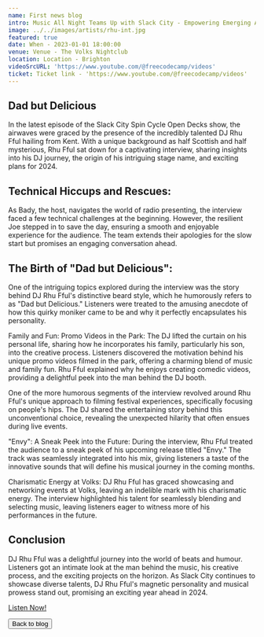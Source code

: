 ```yaml
---
name: First news blog
intro: Music All Night Teams Up with Slack City - Empowering Emerging Artists through Spin Cycle
image: ../../images/artists/rhu-int.jpg
featured: true
date: When - 2023-01-01 18:00:00
venue: Venue - The Volks Nightclub
location: Location - Brighton
videoSrcURL: 'https://www.youtube.com/@freecodecamp/videos'
ticket: Ticket link - 'https://www.youtube.com/@freecodecamp/videos'
---
```


## Dad but Delicious

In the latest episode of the Slack City Spin Cycle Open Decks show, the airwaves were graced by the
presence of the incredibly talented DJ Rhu Fful hailing from Kent. With a unique background as half
Scottish and half mysterious, Rhu Fful sat down for a captivating interview, sharing insights into
his DJ journey, the origin of his intriguing stage name, and exciting plans for 2024.

## Technical Hiccups and Rescues:

As Bady, the host, navigates the world of radio presenting, the interview faced a few technical
challenges at the beginning. However, the resilient Joe stepped in to save the day, ensuring a
smooth and enjoyable experience for the audience. The team extends their apologies for the slow
start but promises an engaging conversation ahead.

## The Birth of "Dad but Delicious":

One of the intriguing topics explored during the interview was the story behind DJ Rhu Fful's
distinctive beard style, which he humorously refers to as "Dad but Delicious." Listeners were
treated to the amusing anecdote of how this quirky moniker came to be and why it perfectly
encapsulates his personality.

Family and Fun: Promo Videos in the Park: The DJ lifted the curtain on his personal life, sharing
how he incorporates his family, particularly his son, into the creative process. Listeners
discovered the motivation behind his unique promo videos filmed in the park, offering a charming
blend of music and family fun. Rhu Fful explained why he enjoys creating comedic videos, providing a
delightful peek into the man behind the DJ booth.

One of the more humorous segments of the interview revolved around Rhu Fful's unique approach to
filming festival experiences, specifically focusing on people's hips. The DJ shared the entertaining
story behind this unconventional choice, revealing the unexpected hilarity that often ensues during
live events.

"Envy": A Sneak Peek into the Future: During the interview, Rhu Fful treated the audience to a sneak
peek of his upcoming release titled "Envy." The track was seamlessly integrated into his mix, giving
listeners a taste of the innovative sounds that will define his musical journey in the coming
months.

Charismatic Energy at Volks: DJ Rhu Fful has graced showcasing and networking events at Volks,
leaving an indelible mark with his charismatic energy. The interview highlighted his talent for
seamlessly blending and selecting music, leaving listeners eager to witness more of his performances
in the future.

## Conclusion

DJ Rhu Fful was a delightful journey into the world of beats and humour. Listeners got an intimate
look at the man behind the music, his creative process, and the exciting projects on the horizon. As
Slack City continues to showcase diverse talents, DJ Rhu Fful's magnetic personality and musical
prowess stand out, promising an exciting year ahead in 2024.

[Listen Now!](https://soundcloud.com/music-all-night/spin-rhu-fful-interview-and-guest-mix?si=c2619849e23b4814a6b0769073713a18&utm_source=clipboard&utm_medium=text&utm_campaign=social_sharing)

<a href="/blog">
<button >Back to blog </Button>
</a>
